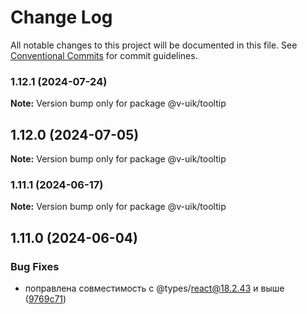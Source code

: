 # Change Log

All notable changes to this project will be documented in this file.
See [Conventional Commits](https://conventionalcommits.org) for commit guidelines.

### 1.12.1 (2024-07-24)

**Note:** Version bump only for package @v-uik/tooltip





## 1.12.0 (2024-07-05)

**Note:** Version bump only for package @v-uik/tooltip





### 1.11.1 (2024-06-17)

**Note:** Version bump only for package @v-uik/tooltip





## 1.11.0 (2024-06-04)


### Bug Fixes

* поправлена совместимость с @types/react@18.2.43 и выше ([9769c71](#))
